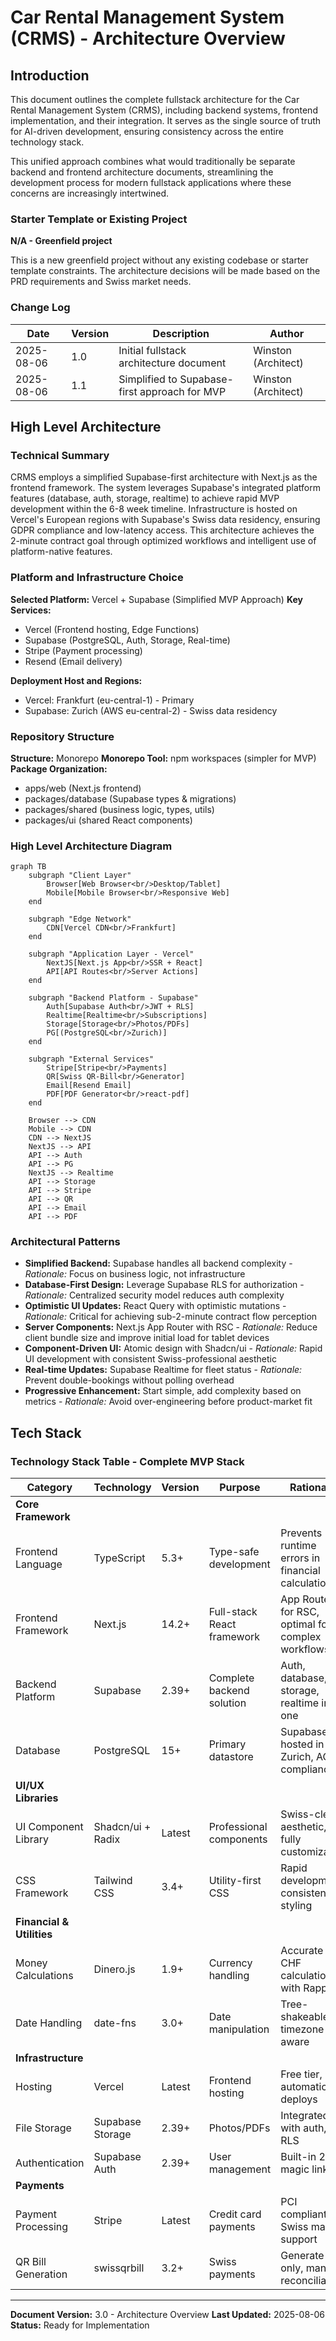 # Car Rental Management System (CRMS) - Architecture Overview

## Introduction

This document outlines the complete fullstack architecture for the Car Rental Management System (CRMS), including backend systems, frontend implementation, and their integration. It serves as the single source of truth for AI-driven development, ensuring consistency across the entire technology stack.

This unified approach combines what would traditionally be separate backend and frontend architecture documents, streamlining the development process for modern fullstack applications where these concerns are increasingly intertwined.

### Starter Template or Existing Project
**N/A - Greenfield project**

This is a new greenfield project without any existing codebase or starter template constraints. The architecture decisions will be made based on the PRD requirements and Swiss market needs.

### Change Log
| Date | Version | Description | Author |
|------|---------|-------------|--------|
| 2025-08-06 | 1.0 | Initial fullstack architecture document | Winston (Architect) |
| 2025-08-06 | 1.1 | Simplified to Supabase-first approach for MVP | Winston (Architect) |

## High Level Architecture

### Technical Summary
CRMS employs a simplified Supabase-first architecture with Next.js as the frontend framework. The system leverages Supabase's integrated platform features (database, auth, storage, realtime) to achieve rapid MVP development within the 6-8 week timeline. Infrastructure is hosted on Vercel's European regions with Supabase's Swiss data residency, ensuring GDPR compliance and low-latency access. This architecture achieves the 2-minute contract goal through optimized workflows and intelligent use of platform-native features.

### Platform and Infrastructure Choice

**Selected Platform:** Vercel + Supabase (Simplified MVP Approach)
**Key Services:** 
- Vercel (Frontend hosting, Edge Functions)
- Supabase (PostgreSQL, Auth, Storage, Real-time)
- Stripe (Payment processing)
- Resend (Email delivery)

**Deployment Host and Regions:** 
- Vercel: Frankfurt (eu-central-1) - Primary
- Supabase: Zurich (AWS eu-central-2) - Swiss data residency

### Repository Structure

**Structure:** Monorepo
**Monorepo Tool:** npm workspaces (simpler for MVP)
**Package Organization:** 
- apps/web (Next.js frontend)
- packages/database (Supabase types & migrations)
- packages/shared (business logic, types, utils)
- packages/ui (shared React components)

### High Level Architecture Diagram

```mermaid
graph TB
    subgraph "Client Layer"
        Browser[Web Browser<br/>Desktop/Tablet]
        Mobile[Mobile Browser<br/>Responsive Web]
    end
    
    subgraph "Edge Network"
        CDN[Vercel CDN<br/>Frankfurt]
    end
    
    subgraph "Application Layer - Vercel"
        NextJS[Next.js App<br/>SSR + React]
        API[API Routes<br/>Server Actions]
    end
    
    subgraph "Backend Platform - Supabase"
        Auth[Supabase Auth<br/>JWT + RLS]
        Realtime[Realtime<br/>Subscriptions]
        Storage[Storage<br/>Photos/PDFs]
        PG[(PostgreSQL<br/>Zurich)]
    end
    
    subgraph "External Services"
        Stripe[Stripe<br/>Payments]
        QR[Swiss QR-Bill<br/>Generator]
        Email[Resend Email]
        PDF[PDF Generator<br/>react-pdf]
    end
    
    Browser --> CDN
    Mobile --> CDN
    CDN --> NextJS
    NextJS --> API
    API --> Auth
    API --> PG
    NextJS --> Realtime
    API --> Storage
    API --> Stripe
    API --> QR
    API --> Email
    API --> PDF
```

### Architectural Patterns

- **Simplified Backend:** Supabase handles all backend complexity - _Rationale:_ Focus on business logic, not infrastructure
- **Database-First Design:** Leverage Supabase RLS for authorization - _Rationale:_ Centralized security model reduces auth complexity
- **Optimistic UI Updates:** React Query with optimistic mutations - _Rationale:_ Critical for achieving sub-2-minute contract flow perception
- **Server Components:** Next.js App Router with RSC - _Rationale:_ Reduce client bundle size and improve initial load for tablet devices
- **Component-Driven UI:** Atomic design with Shadcn/ui - _Rationale:_ Rapid UI development with consistent Swiss-professional aesthetic
- **Real-time Updates:** Supabase Realtime for fleet status - _Rationale:_ Prevent double-bookings without polling overhead
- **Progressive Enhancement:** Start simple, add complexity based on metrics - _Rationale:_ Avoid over-engineering before product-market fit

## Tech Stack

### Technology Stack Table - Complete MVP Stack

| Category | Technology | Version | Purpose | Rationale |
|----------|------------|---------|----------|-----------|
| **Core Framework** |||||
| Frontend Language | TypeScript | 5.3+ | Type-safe development | Prevents runtime errors in financial calculations |
| Frontend Framework | Next.js | 14.2+ | Full-stack React framework | App Router for RSC, optimal for complex workflows |
| Backend Platform | Supabase | 2.39+ | Complete backend solution | Auth, database, storage, realtime in one |
| Database | PostgreSQL | 15+ | Primary datastore | Supabase-hosted in Zurich, ACID compliance |
| **UI/UX Libraries** |||||
| UI Component Library | Shadcn/ui + Radix | Latest | Professional components | Swiss-clean aesthetic, fully customizable |
| CSS Framework | Tailwind CSS | 3.4+ | Utility-first CSS | Rapid development, consistent styling |
| **Financial & Utilities** |||||
| Money Calculations | Dinero.js | 1.9+ | Currency handling | Accurate CHF calculations with Rappen |
| Date Handling | date-fns | 3.0+ | Date manipulation | Tree-shakeable, timezone-aware |
| **Infrastructure** |||||
| Hosting | Vercel | Latest | Frontend hosting | Free tier, automatic deploys |
| File Storage | Supabase Storage | 2.39+ | Photos/PDFs | Integrated with auth, RLS |
| Authentication | Supabase Auth | 2.39+ | User management | Built-in 2FA, magic links |
| **Payments** |||||
| Payment Processing | Stripe | Latest | Credit card payments | PCI compliant, Swiss market support |
| QR Bill Generation | swissqrbill | 3.2+ | Swiss payments | Generate only, manual reconciliation |

---

**Document Version:** 3.0 - Architecture Overview
**Last Updated:** 2025-08-06
**Status:** Ready for Implementation